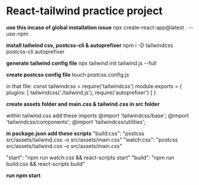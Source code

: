 
React-tailwind practice project
===============================

**use this incase of global installation issue**
npx create-react-app@latest . --use-npm

**install tailwind css, postcss-cli & autoprefixer**
npm i -D tailwindcss postcss-cli autoprefixer

**generate tailwind config file**
npx tailwind init tailwind.js --full

**create postcss config file**
 touch postcss.config.js
 
 in that file:
    const tailwindcss = require('tailwindcss')
    module.exports = {
        plugins: [
            tailwindcss('./tailwind.js'),
            require('autoprefixer')
        ]
    }

**create assets folder and main.css & tailwind.css in src folder**

within tailwind.css add these imports
@import 'tailwindcss/base';
@import 'tailwindcss/components';
@import 'tailwindcss/utilities';

**in package.json add these scripts**
"build:css": "postcss src/assets/tailwind.css -o src/assets/main.css"
"watch:css": "postcss src/assets/tailwind.css -o src/assets/main.css"

"start": "npm run watch:css && react-scripts start"
"build": "npm run build:css && react-scripts build"

**run npm start**
